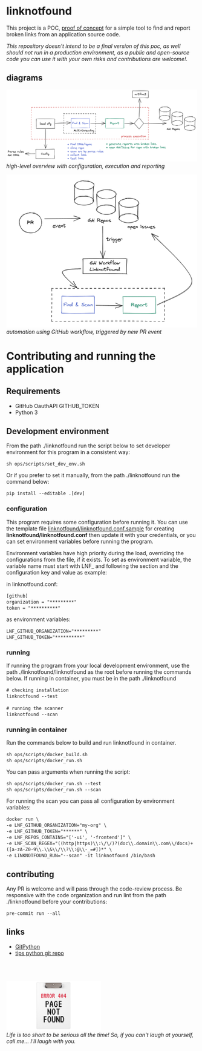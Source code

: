 # linknotfound

This project is a POC, [proof of concept](https://en.wikipedia.org/wiki/Proof_of_concept) for a simple tool to find and
report broken links from an application source code.

_This repository doesn't intend to be a final version of this poc, as well should not run in a production
environment, as a public and open-source code you can use it with your own risks and contributions are welcome!._

## diagrams

![diagram](docs/img/diagram.png)<br>
_high-level overview with configuration, execution and reporting_

![diagram](docs/img/linknotfound-GH-workflow-automation.png)<br>
_automation using GitHub workflow, triggered by new PR event_

# Contributing and running the application

## Requirements
* GitHub OauthAPI GITHUB_TOKEN
* Python 3

## Development environment

From the path ./linknotfound run the script below to set developer environment for this program in a consistent way:

```shell
sh ops/scripts/set_dev_env.sh
```

Or if you prefer to set it manually, from the path ./linknotfound run the command below:

```shell
pip install --editable .[dev]
```

### configuration

This program requires some configuration before running it. You can use the template file
[linknotfound/linknotfound.conf.sample](../linknotfound/linknotfound.conf.sample) for creating
**linknotfound/linknotfound.conf** then update it with your credentials, or you can set environment variables before
running the program.

Environment variables have high priority during the load, overriding the configurations from the file, if it exists.
To set as environment variable, the variable name must start with LNF_ and following the section and the configuration
key and value as example:

in linknotfound.conf:

```shell
[github]
organization = "*********"
token = "**********"
```

as environment variables:

```shell
LNF_GITHUB_ORGANIZATION="*********"
LNF_GITHUB_TOKEN="**********"
```

### running

If running the program from your local development environment, use the path ./linknotfound/linknotfound as the root
before running the commands below. If running in container, you must be in the path ./linknotfound

```shell
# checking installation
linknotfound --test

# running the scanner
linknotfound --scan
```

### running in container

Run the commands below to build and run linknotfound in container.

```shell
sh ops/scripts/docker_build.sh
sh ops/scripts/docker_run.sh
```

You can pass arguments when running the script:

```shell
sh ops/scripts/docker_run.sh --test
sh ops/scripts/docker_run.sh --scan
```

For running the scan you can pass all configuration by environment variables:

```shell
docker run \
-e LNF_GITHUB_ORGANIZATION="my-org" \
-e LNF_GITHUB_TOKEN="******" \
-e LNF_REPOS_CONTAINS="['-ui', '-frontend']" \
-e LNF_SCAN_REGEX="((http|https)\\:\/\/)?(doc\\.domain\\.com\\/docs)+([a-zA-Z0-9\\.\\&\\/\\?\\:@\\-_=#])*" \
-e LINKNOTFOUND_RUN="--scan" -it linknotfound /bin/bash
```

## contributing

Any PR is welcome and will pass through the code-review process. Be responsive with the code organization and run
lint from the path ./linknotfound before your contributions:

```shell
pre-commit run --all
```

## links
* [GitPython](https://github.com/gitpython-developers/GitPython)
* [tips python git repo](https://www.devdungeon.com/content/working-git-repositories-python)

<br><br><br>
[<img src="docs/img/pnf.jpg" width="250"/>](logo)<br>
_Life is too short to be serious all the time! So, if you can't laugh at yourself, call me... I'll laugh with you._
